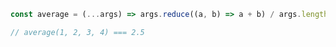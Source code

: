 ~~~ javascript
const average = (...args) => args.reduce((a, b) => a + b) / args.length;

// average(1, 2, 3, 4) === 2.5
~~~
